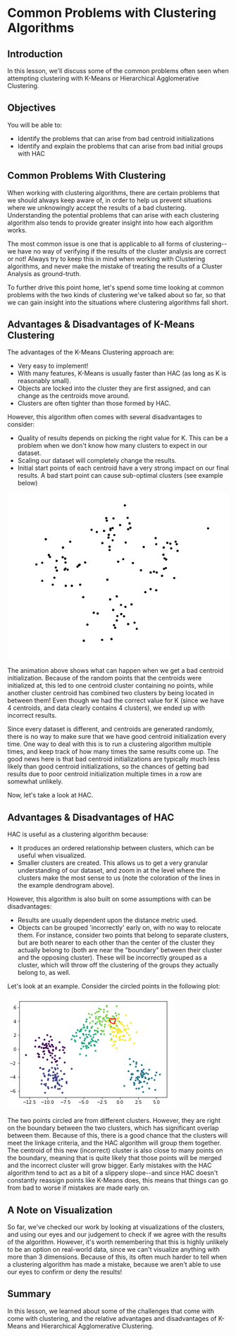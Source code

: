 
# Common Problems with Clustering Algorithms

## Introduction

In this lesson, we'll discuss some of the common problems often seen when attempting clustering with K-Means or Hierarchical Agglomerative Clustering. 

## Objectives

You will be able to:

* Identify the problems that can arise from bad centroid initializations
* Identify and explain the problems that can arise from bad initial groups with HAC

## Common Problems With Clustering

When working with clustering algorithms, there are certain problems that we should always keep aware of, in order to help us prevent situations where we unknowingly accept the results of a bad clustering. Understanding the potential problems that can arise with each clustering algorithm also tends to provide greater insight into how each algorithm works. 

The most common issue is one that is applicable to all forms of clustering--we have no way of verifying if the results of the cluster analysis are correct or not! Always try to keep this in mind when working with Clustering algorithms, and never make the mistake of treating the results of a Cluster Analysis as ground-truth. 

To further drive this point home, let's spend some time looking at common problems with the two kinds of clustering we've talked about so far, so that we can gain insight into the situations where clustering algorithms fall short. 

## Advantages & Disadvantages of K-Means Clustering

The advantages of the K-Means Clustering approach are:

* Very easy to implement!
* With many features, K-Means is usually faster than HAC (as long as K is reasonably small).
* Objects are locked into the cluster they are first assigned, and can change as the centroids move around.
* Clusters are often tighter than those formed by HAC.

However, this algorithm often comes with several disadvantages to consider:

* Quality of results depends on picking the right value for K. This can be a problem when we don't know how many clusters to expect in our dataset.
* Scaling our dataset will completely change the results.
* Initial start points of each centroid have a very strong impact on our final results. A bad start point can cause sub-optimal clusters (see example below)

<img src='bad-centroid-start.gif'>

The animation above shows what can happen when we get a bad centroid initialization. Because of the random points that the centroids were initialized at, this led to one centroid cluster containing no points, while another cluster centroid has combined two clusters by being located in between them!  Even though we had the correct value for K (since we have 4 centroids, and data clearly contains 4 clusters), we ended up with incorrect results. 

Since every dataset is different, and centroids are generated randomly, there is no way to make sure that we have good centroid initialization every time. One way to deal with this is to run a clustering algorithm multiple times, and keep track of how many times the same results come up. The good news here is that bad centroid initializations are typically much less likely than good centroid initializations, so the chances of getting bad results due to poor centroid initialization multiple times in a row are somewhat unlikely. 

Now, let's take a look at HAC. 

## Advantages & Disadvantages of HAC

HAC is useful as a clustering algorithm because:

* It produces an ordered relationship between clusters, which can be useful when visualized.
* Smaller clusters are created. This allows us to get a very granular understanding of our dataset, and zoom in at the level where the clusters make the most sense to us (note the coloration of the lines in the example dendrogram above).

However, this algorithm is also built on some assumptions with can be disadvantages:

* Results are usually dependent upon the distance metric used.
* Objects can be grouped 'incorrectly' early on, with no way to relocate them. For instance, consider two points that belong to separate clusters, but are both nearer to each other than the center of the cluster they actually belong to (both are near the "boundary" between their cluster and the opposing cluster). These will be incorrectly grouped as a cluster, which will throw off the clustering of the groups they actually belong to, as well.

Let's look at an example. Consider the circled points in the following plot:

<img src='bad-hac.png'>

The two points circled are from different clusters. However, they are right on the boundary between the two clusters, which has significant overlap between them. Because of this, there is a good chance that the clusters will meet the linkage criteria, and the HAC algorithm will group them together. The centroid of this new (incorrect) cluster is also close to many points on the boundary, meaning that is quite likely that those points will be merged and the incorrect cluster will grow bigger. Early mistakes with the HAC algorithm tend to act as a bit of a slippery slope--and since HAC doesn't constantly reassign points like K-Means does, this means that things can go from bad to worse if mistakes are made early on. 

## A Note on Visualization

So far, we've checked our work by looking at visualizations of the clusters, and using our eyes and our judgement to check if we agree with the results of the algorithm. However, it's worth remembering that this is highly unlikely to be an option on real-world data, since we can't visualize anything with more than 3 dimensions. Because of this, its often much harder to tell when a clustering algorithm has made a mistake, because we aren't able to use our eyes to confirm or deny the results!


## Summary

In this lesson, we learned about some of the challenges that come with come with clustering, and the relative advantages and disadvantages of K-Means and Hierarchical Agglomerative Clustering. 
